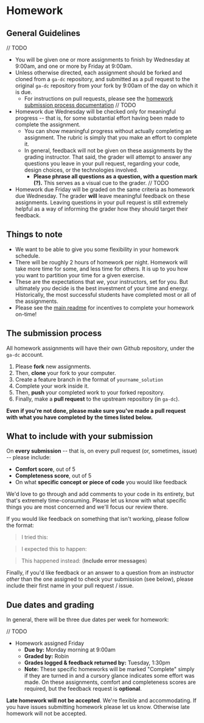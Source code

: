 # Homework

## General Guidelines
// TODO
- You will be given one or more assignments to finish by Wednesday at 9:00am, and one or more by Friday at 9:00am.
- Unless otherwise directed, each assignment should be forked and cloned from a `ga-dc` repository, and submitted as a pull request to the original `ga-dc` repository from your fork by 9:00am of the day on which it is due.
  - For instructions on pull requests, please see the [homework submission process documentation](https://github.com/ga-dc/wdi7/blob/master/homework/submission-process.md)
// TODO
- Homework due Wednesday will be checked only for meaningful progress -- that is, for some substantial effort having been made to complete the assignment.
  - You can show meaningful progress without actually completing an assignment. The rubric is simply that you make an effort to complete it.
  - In general, feedback will not be given on these assignments by the grading instructor. That said, the grader will attempt to answer any questions you leave in your pull request, regarding your code, design choices, or the technologies involved.
    - **Please phrase all questions as a question, with a question mark (?).** This serves as a visual cue to the grader.
// TODO
- Homework due Friday will be graded on the same criteria as homework due Wednesday. The grader **will** leave meaningful feedback on these assignments. Leaving questions in your pull request is still extremely helpful as a way of informing the grader how they should target their feedback.

## Things to note
- We want to be able to give you some flexibility in your homework schedule.
- There will be roughly 2 hours of homework per night. Homework will take more time for some, and less time for others. It is up to you how you want to partition your time for a given exercise.
- These are the expectations that *we*, your instructors, set for you. But ultimately *you* decide is the best investment of your time and energy. Historically, the most successful students have completed most or all of the assignments.
- Please see the [main readme](readme.md) for incentives to complete your homework on-time!

## The submission process

All homework assignments will have their own Github repository, under the `ga-dc` account.

1. Please **fork** new assignments.
2. Then, **clone** your fork to your computer.
3. Create a feature branch in the format of `yourname_solution`
4. Complete your work inside it.
5. Then, **push** your completed work to your forked repository.
6. Finally, make a **pull request** to the upstream repository (in `ga-dc`).

**Even if you're not done, please make sure you've made a pull request with what you have completed by the times listed below.**

## What to include with your submission

On **every submission** -- that is, on every pull request (or, sometimes, issue) -- please include:
- **Comfort score**, out of 5
- **Completeness score**, out of 5
- On what **specific concept or piece of code** you would like feedback

We'd love to go through and add comments to your code in its entirety, but that's extremely time-consuming. Please let us know with what specific things you are most concerned and we'll focus our review there.

If you would like feedback on something that isn't working, please follow the format:

>I tried this:

>I expected this to happen:

>This happened instead: (**Include error messages**)


Finally, if you'd like feedback or an answer to a question from an instructor *other* than the one assigned to check your submission (see below), please include their first name in your pull request / issue.

## Due dates and grading

In general, there will be three due dates per week for homework:

// TODO
- Homework assigned Friday
  - **Due by:** Monday morning at 9:00am
  - **Graded by:** Robin
  - **Grades logged & feedback returned by:** Tuesday, 1:30pm
  - **Note:** These specific homeworks will be marked "Complete" simply if they are turned in and a cursory glance indicates some effort was made. On these assignments, comfort and completeness scores are required, but the feedback request is **optional**.


**Late homework will not be accepted**. We're flexible and accommodating. If you have issues submitting homework
please let us know. Otherwise late homework will not be accepted.
